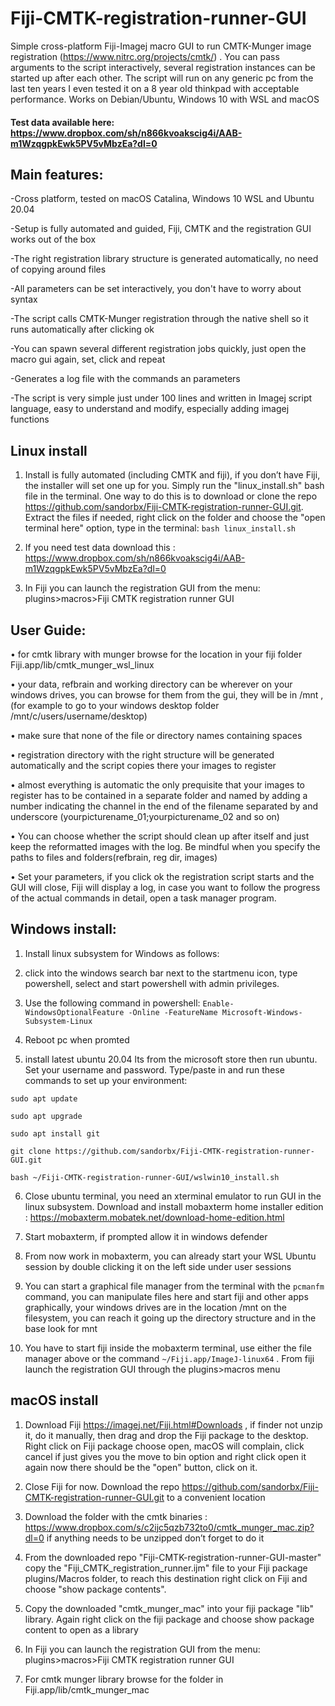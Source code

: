 # Fiji-CMTK-registration-runner-GUI
Simple cross-platform Fiji-Imagej macro GUI to run CMTK-Munger image registration (https://www.nitrc.org/projects/cmtk/) . You can pass arguments to the script interactively, several registration instances can be started up after each other. 
The script will run on any generic pc from the last ten years I even tested it on a 8 year old thinkpad with acceptable performance. Works on Debian/Ubuntu, Windows 10 with WSL  and macOS

#### Test data  available here: https://www.dropbox.com/sh/n866kvoakscig4i/AAB-m1WzqgpkEwk5PV5vMbzEa?dl=0

## Main features:

-Cross platform, tested on macOS Catalina, Windows 10 WSL and Ubuntu  20.04

-Setup is fully automated and guided, Fiji, CMTK and the registration GUI works out of the box 

-The right registration library structure is generated automatically, no need of copying around files

-All parameters can be set interactively, you don't have to worry about syntax

-The script calls CMTK-Munger registration through the native shell so it runs automatically after clicking ok

-You can spawn several different registration jobs quickly, just open the macro gui again, set, click and repeat

-Generates a log file with the commands an parameters

-The script is very simple just under 100 lines and written in Imagej script language, easy to understand and modify, especially adding imagej functions

## Linux install

1. Install is fully automated (including CMTK and fiji),  if you don’t have Fiji, the installer will set one up for you. Simply run the  "linux_install.sh" bash file in the terminal. One way to do this is to download or clone the repo https://github.com/sandorbx/Fiji-CMTK-registration-runner-GUI.git. Extract the files if needed, right click on the folder and choose the "open terminal here" option, type in the terminal:  `bash linux_install.sh`

3. If you need test data download this : https://www.dropbox.com/sh/n866kvoakscig4i/AAB-m1WzqgpkEwk5PV5vMbzEa?dl=0

4. In Fiji you can launch the registration GUI from the menu:  plugins>macros>Fiji CMTK registration runner GUI

## User Guide:

• for cmtk library with munger browse for the location in your fiji folder Fiji.app/lib/cmtk_munger_wsl_linux

• your data, refbrain and working directory can be wherever on your windows drives, you can browse for them from the gui, they will be in /mnt , (for example to go to your windows desktop folder /mnt/c/users/username/desktop)

• make sure that none of the file or directory names containing spaces

• registration directory with the right structure will be generated automatically and the script copies there your images to register 

• almost everything is automatic the only prequisite that your images to register has to be contained in a separate folder  and named by adding a number indicating the channel in the end of the filename separated by and underscore (yourpicturename_01;yourpicturename_02 and so on)

• You can choose whether the script should clean up after itself and just keep the reformatted images with the log. Be mindful when you specify the paths to files and         folders(refbrain, reg dir, images)

• Set your parameters, if you click ok the registration script starts and the GUI will close, Fiji will display a log, in case you want to follow the progress of the actual commands in detail, open a task manager program.

## Windows install:

1. Install linux subsystem for Windows as follows:

2. click into the windows search bar next to the startmenu icon, type powershell,  select and start powershell with admin privileges.

3. Use the following command in powershell:  `Enable-WindowsOptionalFeature -Online -FeatureName Microsoft-Windows-Subsystem-Linux`

4. Reboot pc when promted

5. install latest ubuntu 20.04 lts  from the microsoft store then run ubuntu. Set your username and password. Type/paste in and run these commands to set up your environment:

  `sudo apt update`

  `sudo apt upgrade`

  `sudo apt install git`
  
  `git clone https://github.com/sandorbx/Fiji-CMTK-registration-runner-GUI.git`
  
  `bash ~/Fiji-CMTK-registration-runner-GUI/wslwin10_install.sh`


6. Close ubuntu terminal,  you need an xterminal emulator to run GUI in the linux subsystem. Download and install mobaxterm home installer edition :                          https://mobaxterm.mobatek.net/download-home-edition.html

7. Start mobaxterm, if prompted allow it in windows defender

8. From now work in mobaxterm, you can already start your WSL Ubuntu session by double clicking it on the left side under user sessions

9. You can start a graphical file manager from the terminal with the  `pcmanfm` command, you can manipulate files here and start fiji and other apps graphically, your windows drives are in the location /mnt on the filesystem, you can reach it going up the directory structure and in the base look for mnt

10. You have to start fiji inside the mobaxterm terminal, use either the file manager above or the command `~/Fiji.app/ImageJ-linux64` .  From fiji launch the registration GUI      through the plugins>macros menu




## macOS install

1. Download Fiji https://imagej.net/Fiji.html#Downloads ,  if finder not unzip it, do it manually, then drag and drop the Fiji package to the desktop.  Right click on Fiji package choose open, macOS will complain, click cancel  if just gives you the move to bin option and right click open it again now there should be the "open"  button, click on it.

2. Close Fiji for now. Download the repo https://github.com/sandorbx/Fiji-CMTK-registration-runner-GUI.git to a convenient location
	

3.  Download the folder with the cmtk binaries : https://www.dropbox.com/s/c2ijc5qzb732to0/cmtk_munger_mac.zip?dl=0   if anything needs to be unzipped don’t forget to do it

4. From the downloaded repo "Fiji-CMTK-registration-runner-GUI-master"  copy the "Fiji_CMTK_registration_runner.ijm" file to your Fiji package plugins/Macros folder, to reach this destination right click on Fiji and choose "show package contents".

5. Copy the downloaded "cmtk_munger_mac" into your fiji package "lib" library. Again right click on the fiji package and choose show package content to open as a library 

6. In Fiji you can launch the registration GUI from the menu:  plugins>macros>Fiji CMTK registration runner GUI

7. For cmtk munger library browse for the folder in Fiji.app/lib/cmtk_munger_mac




